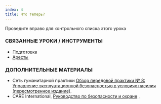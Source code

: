 ```yaml
---
index: 4
title: Что теперь?
---
```

Проведите вправо для контрольного списка этого урока

### СВЯЗАННЫЕ УРОКИ / ИНСТРУМЕНТЫ

*   [Подготовка](umbrella://travel/preparation)
*   [Аресты](umbrella://incident-response/arrests)

### ДОПОЛНИТЕЛЬНЫЕ МАТЕРИАЛЫ

*   Сеть гуманитарной практики [Обзор передовой практики № 8: Управление эксплуатационной безопасностью в условиях насилия (пересмотренное издание)](www.odihpn.org/download/gpr_8_revised2pdf).
*   CARE International, [Руководство по безопасности и охране](https://www.eisf.eu/wp-content/uploads/2014/09/0614-Macpherson-2004-CARE-International-Safety-and-Security-Handbook.pdf) ,
